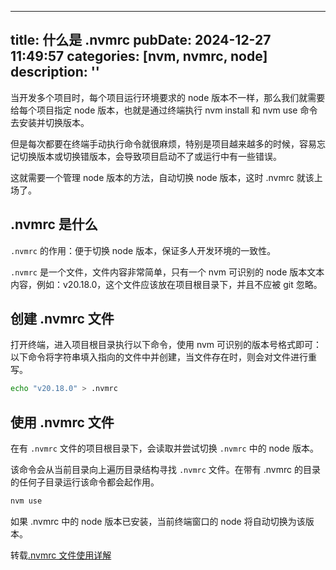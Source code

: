 ---
  title: 什么是 .nvmrc 
  pubDate: 2024-12-27 11:49:57
  categories: [nvm, nvmrc, node]
  description: ''
  ---

当开发多个项目时，每个项目运行环境要求的 node 版本不一样，那么我们就需要给每个项目指定 node 版本，也就是通过终端执行 nvm install 和 nvm use 命令去安装并切换版本。

但是每次都要在终端手动执行命令就很麻烦，特别是项目越来越多的时候，容易忘记切换版本或切换错版本，会导致项目启动不了或运行中有一些错误。

这就需要一个管理 node 版本的方法，自动切换 node 版本，这时 .nvmrc 就该上场了。

## .nvmrc 是什么

`.nvmrc` 的作用：便于切换 node 版本，保证多人开发环境的一致性。

`.nvmrc` 是一个文件，文件内容非常简单，只有一个 nvm 可识别的 node 版本文本内容，例如：v20.18.0，这个文件应该放在项目根目录下，并且不应被 git 忽略。

## 创建 .nvmrc 文件

打开终端，进入项目根目录执行以下命令，使用 nvm 可识别的版本号格式即可：
以下命令将字符串填入指向的文件中并创建，当文件存在时，则会对文件进行重写。

```bash
echo "v20.18.0" > .nvmrc
```

## 使用 .nvmrc 文件

在有 `.nvmrc` 文件的项目根目录下，会读取并尝试切换 `.nvmrc` 中的 node 版本。

该命令会从当前目录向上遍历目录结构寻找 `.nvmrc` 文件。在带有 .nvmrc 的目录的任何子目录运行该命令都会起作用。

```bash
nvm use
```

如果 .nvmrc 中的 node 版本已安装，当前终端窗口的 node 将自动切换为该版本。



转载[.nvmrc 文件使用详解](https://www.itqaq.com/index/563.html)
